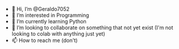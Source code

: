 - 👋 Hi, I’m @Geraldo7052
- 👀 I’m interested in Programming
- 🌱 I’m currently learning Python
- 💞️ I’m looking to collaborate on something that not yet exist (I'm not looking to colab with anything just yet)
- 📫 How to reach me (don't)

<!---
Geraldo7052/Geraldo7052 is a ✨ special ✨ repository because its `README.md` (this file) appears on your GitHub profile.
You can click the Preview link to take a look at your changes.
--->
